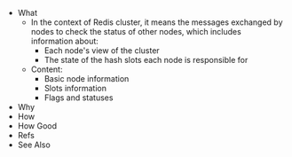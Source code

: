 - What
	- In the context of Redis cluster, it means the messages exchanged by nodes to check the status of other nodes, which includes information about:
		- Each node's view of the cluster
		- The state of the hash slots each node is responsible for
	- Content:
		- Basic node information
		- Slots information
		- Flags and statuses
- Why
- How
- How Good
- Refs
- See Also